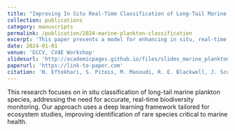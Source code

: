 ```yaml
---
title: "Improving In Situ Real-Time Classification of Long-Tail Marine Plankton Images for Ecosystem Studies"
collection: publications
category: manuscripts
permalink: /publication/2024-marine-plankton-classification
excerpt: 'This paper presents a model for enhancing in situ, real-time classification of long-tail marine plankton species, essential for biodiversity monitoring.'
date: 2024-01-01
venue: 'ECCV, CV4E Workshop'
slidesurl: 'http://academicpages.github.io/files/slides_marine_plankton.pdf'
paperurl: 'https://link-to-paper.com'
citation: 'N. Eftekhari, S. Pitois, M. Masoudi, R. E. Blackwell, J. Scott, S. L. C. Giering, "Improving in situ real-time classification of long-tail marine plankton images for ecosystem studies," <i>ECCV, CV4E Workshop</i>, 2024.'
---
```


This research focuses on in situ classification of long-tail marine plankton species, addressing the need for accurate, real-time biodiversity monitoring. Our approach uses a deep learning framework tailored for ecosystem studies, improving identification of rare species critical to marine health.
